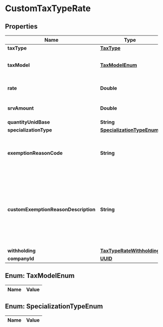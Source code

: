 
# CustomTaxTypeRate

## Properties
Name | Type | Description | Notes
------------ | ------------- | ------------- | -------------
**taxType** | [**TaxType**](TaxType.md) |  | 
**taxModel** | [**TaxModelEnum**](#TaxModelEnum) | Tax can be calculated by rate or by quantity | 
**rate** | **Double** | Specific tax rate ex 3.5 (3.5%) |  [optional]
**srvAmount** | **Double** | Specific tax rate ex 3.5 (3.5%) |  [optional]
**quantityUnidBase** | **String** |  |  [optional]
**specializationType** | [**SpecializationTypeEnum**](#SpecializationTypeEnum) |  |  [optional]
**exemptionReasonCode** | **String** | UUID Reference to an item in the LegalReason store.  |  [optional]
**customExemptionReasonDescription** | **String** | Optional textual reason description, to be used when reason codes are generic (i.e. reason code 999 &#x3D; Other).  |  [optional]
**withholding** | [**TaxTypeRateWithholding**](TaxTypeRateWithholding.md) |  |  [optional]
**companyId** | [**UUID**](UUID.md) | Company ID | 


<a name="TaxModelEnum"></a>
## Enum: TaxModelEnum
Name | Value
---- | -----


<a name="SpecializationTypeEnum"></a>
## Enum: SpecializationTypeEnum
Name | Value
---- | -----



